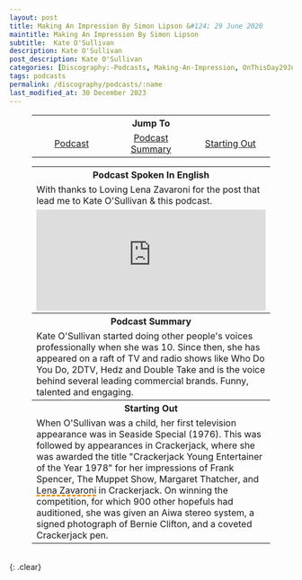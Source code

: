 ```yaml
---
layout: post
title: Making An Impression By Simon Lipson &#124; 29 June 2020
maintitle: Making An Impression By Simon Lipson
subtitle:  Kate O'Sullivan
description: Kate O'Sullivan
post_description: Kate O'Sullivan
categories: [Discography:-Podcasts, Making-An-Impression, OnThisDay29June]
tags: podcasts
permalink: /discography/podcasts/:name
last_modified_at: 30 December 2023
---
```


<figure class="fig3">
<table style="text-align:center;">
<tr><th colspan="3">Jump To</th></tr>
<tr><td style="width:33.33%;"><a href="#infobox1">Podcast</a></td><td style="width:33.34%;"><a href="#infobox2">Podcast Summary</a></td><td style="width:33.33%;"><a href="#infobox3">Starting Out</a></td></tr>
</table>
</figure>

<figure class="fig3">
<table>
<tr id="infobox1"><th colspan="2">Podcast Spoken In English</th></tr>
<tr><td>With thanks to Loving Lena Zavaroni for the post that lead me to Kate O'Sullivan & this podcast.</td></tr>
<tr><td colspan="3"><iframe src="https://www.listennotes.com/podcasts/making-an-impression/kate-osullivan-xgPhjOI9Mv8/embed/" height="180px" width="100%" style="width: 1px; min-width: 100%;" frameborder="0" scrolling="no" loading="lazy"></iframe></td>
</tr>
<tr id="infobox2" class="split"><th>Podcast Summary</th></tr>
<tr><td colspan="2">Kate O'Sullivan started doing other people's voices professionally when she was 10. Since then, she has appeared on a raft of TV and radio shows like Who Do You Do, 2DTV, Hedz and Double Take and is the voice behind several leading commercial brands. Funny, talented and engaging.</td></tr>
<tr id="infobox3" class="split"><th>Starting Out</th></tr>
<tr><td colspan="2">When O'Sullivan was a child, her first television appearance was in Seaside Special (1976). This was followed by appearances in Crackerjack, where she was awarded the title "Crackerjack Young Entertainer of the Year 1978" for her impressions of Frank Spencer, The Muppet Show, Margaret Thatcher, and <span style="text-decoration: underline dashed darkorange 3px;">Lena Zavaroni</span> in Crackerjack. On winning the competition, for which 900 other hopefuls had auditioned, she was given an Aiwa stereo system, a signed photograph of Bernie Clifton, and a coveted Crackerjack pen.</td></tr>
</table>
</figure>

<br />{: .clear}

<style>
#infobox2, #infobox3 {scroll-margin-top: -3px;}
</style>

